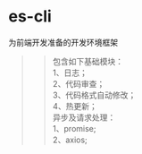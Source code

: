 # es-cli
为前端开发准备的开发环境框架  
>>包含如下基础模块：  
  1、日志；  
  2、代码审查；  
  3、代码格式自动修改；  
  4、热更新；  
>>异步及请求处理：  
  1、promise;  
  2、axios;
